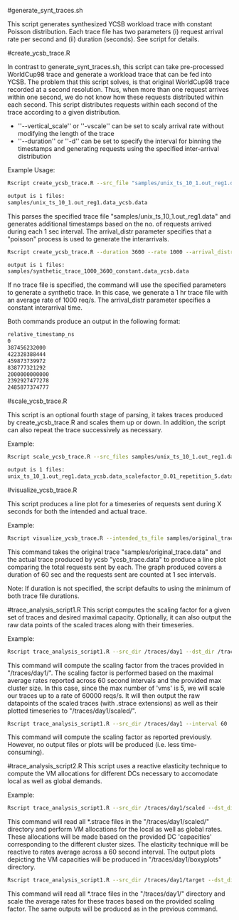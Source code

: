 


#generate_synt_traces.sh

This script generates synthesized YCSB workload trace with constant Poisson distribution. Each trace file has two parameters (i) request arrival rate per second and (ii) duration (seconds). See script for details.



#create_ycsb_trace.R

In contrast to generate_synt_traces.sh, this script can take pre-processed WorldCup98 trace and generate a workload trace that can be fed into YCSB. The problem that this script solves, is that original WorldCup98 trace recorded at a second resolution. Thus, when more than one request arrives within one second, we do not know how these requests distributed within each second. This script distributes requests within each second of the trace according to a given distribution.

  * ''--vertical_scale'' or ''-vscale'' can be set to scaly arrival rate without modifying the length of the trace
  * ''--duration'' or ''-d'' can be set to specify the interval for binning the timestamps and generating requests using the specified inter-arrival distribution

Example Usage:

```bash
Rscript create_ycsb_trace.R --src_file "samples/unix_ts_10_1.out_reg1.data" --arrival_distr poisson --vertical_scale 2.0 --duration 1

output is 1 files:
samples/unix_ts_10_1.out_reg1.data_ycsb.data
```

This parses the specified trace file "samples/unix_ts_10_1.out_reg1.data" and generates additional timestamps based on the no. of requests arrived during each 1 sec interval. The arrival_distr parameter specifies that a "poisson" process is used to generate the interarrivals.

```bash
Rscript create_ycsb_trace.R --duration 3600 --rate 1000 --arrival_distr constant

output is 1 files:
samples/synthetic_trace_1000_3600_constant.data_ycsb.data
```

If no trace file is specified, the command will use the specified parameters to generate a synthetic trace. In this case, we generate a 1 hr trace file with an average rate of 1000 req/s. The arrival_distr parameter specifies a constant interarrival time.

Both commands produce an output in the following format:

```bash
relative_timestamp_ns
0
387456232000
422328388444
459873739972
838777321292
2000000000000
2392927477278
2485877374777
```

#scale_ycsb_trace.R

This script is an optional fourth stage of parsing, it takes traces produced by create_ycsb_trace.R and scales them up or down. In addition, the script can also repeat the trace successively as necessary.

Example:

```bash
Rscript scale_ycsb_trace.R --src_files samples/unix_ts_10_1.out_reg1.data_ycsb.data --scale_factor 0.01 --repetition 5

output is 1 files:
unix_ts_10_1.out_reg1.data_ycsb.data_scalefactor_0.01_repetition_5.data
```

#visualize_ycsb_trace.R

This script produces a line plot for a timeseries of requests sent during X seconds for both the intended and actual trace.

Example:

```bash
Rscript visualize_ycsb_trace.R --intended_ts_file samples/original_trace.data --actual_ts_file samples/ycsb_trace.data --duration 60 --interval 1
```

This command takes the original trace "samples/original_trace.data" and the actual trace produced by ycsb "ycsb_trace.data" to produce a line plot comparing the total requests sent by each. The graph produced covers a duration of 60 sec and the requests sent are counted at 1 sec intervals.

Note: If duration is not specified, the script defaults to using the minimum of both trace file durations.

#trace_analysis_script1.R
This script computes the scaling factor for a given set of traces and desired maximal capacity. Optionally, it can also output the raw data points of the scaled traces along with their timeseries.

Example:

```bash
Rscript trace_analysis_script1.R --src_dir /traces/day1 --dst_dir /traces/day1/scaled --interval 60 --capacities 0,15000,30000,45000,55000,60000 --vms 5 --enableRaw
```

This command will compute the scaling factor from the traces provided in "/traces/day1/". The scaling factor is performed based on the maximal average rates reported across 60 second intervals and the provided max cluster size. In this case, since the max number of 'vms' is 5, we will scale our traces up to a rate of 60000 reqs/s. It will then output the raw datapoints of the scaled traces (with .strace extensions) as well as their plotted timeseries to "/traces/day1/scaled/".

```bash
Rscript trace_analysis_script1.R --src_dir /traces/day1 --interval 60
```

This command will compute the scaling factor as reported previously. However, no output files or plots will be produced (i.e. less time-consuming).

#trace_analysis_script2.R
This script uses a reactive elasticity technique to compute the VM allocations for different DCs necessary to accomodate local as well as global demands.

Example:

```bash
Rscript trace_analysis_script1.R --src_dir /traces/day1/scaled --dst_dir /traces/day1/boxyplots --interval 60 --capacities 0,15000,30000,45000,55000,60000
```

This command will read all *.strace files in the "/traces/day1/scaled/" directory and perform VM allocations for the local as well as global rates. These allocations will be made based on the provided DC 'capacities' corresponding to the different cluster sizes. The elasticity technique will be reactive to rates average across a 60 second interval. The output plots depicting the VM capacities will be produced in "/traces/day1/boxyplots" directory.

```bash
Rscript trace_analysis_script1.R --src_dir /traces/day1/target --dst_dir /traces/day1/target --interval 60 --capacities 0,15000,30000,45000,55000,60000 --scalingfactor 666
```

This command will read all *.trace files in the "/traces/day1/" directory and scale the average rates for these traces based on the provided scaling factor. The same outputs will be produced as in the previous command.

